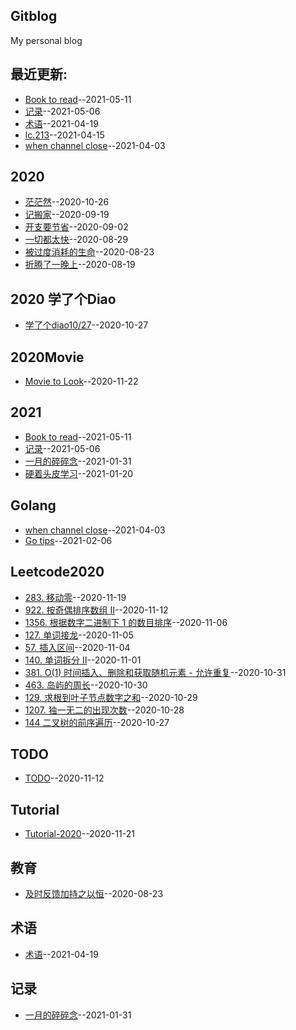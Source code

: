 ## Gitblog
My personal blog

## 最近更新:  
- [Book to read](https://github.com/mentaLwz/gitblogOfMental/issues/31)--2021-05-11
- [记录](https://github.com/mentaLwz/gitblogOfMental/issues/30)--2021-05-06
- [术语](https://github.com/mentaLwz/gitblogOfMental/issues/29)--2021-04-19
- [lc.213](https://github.com/mentaLwz/gitblogOfMental/issues/28)--2021-04-15
- [when channel close](https://github.com/mentaLwz/gitblogOfMental/issues/27)--2021-04-03
## 2020
- [茫茫然](https://github.com/mentaLwz/gitblogOfMental/issues/8)--2020-10-26
- [记搬家](https://github.com/mentaLwz/gitblogOfMental/issues/6)--2020-09-19
- [开支要节省](https://github.com/mentaLwz/gitblogOfMental/issues/5)--2020-09-02
- [一切都太快](https://github.com/mentaLwz/gitblogOfMental/issues/4)--2020-08-29
- [被过度消耗的生命](https://github.com/mentaLwz/gitblogOfMental/issues/3)--2020-08-23
- [折腾了一晚上](https://github.com/mentaLwz/gitblogOfMental/issues/1)--2020-08-19
## 2020 学了个Diao
- [学了个diao10/27](https://github.com/mentaLwz/gitblogOfMental/issues/10)--2020-10-27
## 2020Movie
- [Movie to Look](https://github.com/mentaLwz/gitblogOfMental/issues/23)--2020-11-22
## 2021
- [Book to read](https://github.com/mentaLwz/gitblogOfMental/issues/31)--2021-05-11
- [记录](https://github.com/mentaLwz/gitblogOfMental/issues/30)--2021-05-06
- [一月的碎碎念](https://github.com/mentaLwz/gitblogOfMental/issues/25)--2021-01-31
- [硬着头皮学习](https://github.com/mentaLwz/gitblogOfMental/issues/24)--2021-01-20
## Golang
- [when channel close](https://github.com/mentaLwz/gitblogOfMental/issues/27)--2021-04-03
- [Go tips](https://github.com/mentaLwz/gitblogOfMental/issues/26)--2021-02-06
## Leetcode2020
- [283. 移动零](https://github.com/mentaLwz/gitblogOfMental/issues/21)--2020-11-19
- [922. 按奇偶排序数组 II](https://github.com/mentaLwz/gitblogOfMental/issues/19)--2020-11-12
- [1356. 根据数字二进制下 1 的数目排序](https://github.com/mentaLwz/gitblogOfMental/issues/18)--2020-11-06
- [127. 单词接龙](https://github.com/mentaLwz/gitblogOfMental/issues/17)--2020-11-05
- [57. 插入区间](https://github.com/mentaLwz/gitblogOfMental/issues/16)--2020-11-04
- [140. 单词拆分 II](https://github.com/mentaLwz/gitblogOfMental/issues/15)--2020-11-01
- [381. O(1) 时间插入、删除和获取随机元素 - 允许重复](https://github.com/mentaLwz/gitblogOfMental/issues/14)--2020-10-31
- [463. 岛屿的周长](https://github.com/mentaLwz/gitblogOfMental/issues/13)--2020-10-30
- [129. 求根到叶子节点数字之和](https://github.com/mentaLwz/gitblogOfMental/issues/12)--2020-10-29
- [1207. 独一无二的出现次数](https://github.com/mentaLwz/gitblogOfMental/issues/11)--2020-10-28
- [144  二叉树的前序遍历](https://github.com/mentaLwz/gitblogOfMental/issues/9)--2020-10-27
## TODO
- [TODO](https://github.com/mentaLwz/gitblogOfMental/issues/20)--2020-11-12
## Tutorial
- [Tutorial-2020](https://github.com/mentaLwz/gitblogOfMental/issues/22)--2020-11-21
## 教育
- [及时反馈加持之以恒](https://github.com/mentaLwz/gitblogOfMental/issues/2)--2020-08-23
## 术语
- [术语](https://github.com/mentaLwz/gitblogOfMental/issues/29)--2021-04-19
## 记录
- [一月的碎碎念](https://github.com/mentaLwz/gitblogOfMental/issues/25)--2021-01-31
